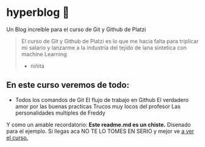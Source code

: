 # hyperblog 💚
Un Blog increible para el curso de Git y Github de Platzi
>El curso de Git y Github de Platzi es lo que me hacia falta para triplicar mi salario y lanzarme a la industria del tejido de lana sintetica con machine Learning
> - niñita

## En este curso veremos de todo:
* Todos los comandos de Git
El flujo de trabajo en Github
El verdadero amor por las buenas practicas
Trucos muy locos del profesor
Las personalidades multiples de Freddy

Y como un amable recordatorio: **Este readme.md es un chiste.** Disenado para el ejemplo. Si llegas aca NO TE LO TOMES EN SERIO y mejor ve [a ver el curso. ](http://www.platzi.com "a ver el curso. ")


